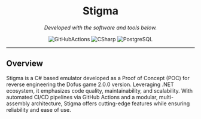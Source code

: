 <p align="center">
    <h1 align="center">Stigma</h1>
</p>
<p align="center">
		<em>Developed with the software and tools below.</em>
</p>
<p align="center">
	<img src="https://img.shields.io/badge/GitHub%20Actions-2088FF.svg?style=flat&logoColor=white" alt="GitHubActions">
	<img src="https://custom-icon-badges.demolab.com/badge/C%23-%23239120.svg?logoColor=white" alt="CSharp">
	<img src="https://img.shields.io/badge/PostgreSQL-316192?style=flat&logoColor=white" alt="PostgreSQL">
</p>
<hr>


##  Overview

Stigma is a C# based emulator developed as a Proof of Concept (POC) for reverse engineering the Dofus game 2.0.0 version. Leveraging .NET ecosystem, it emphasizes code quality, maintainability, and scalability. With automated CI/CD pipelines via GitHub Actions and a modular, multi-assembly architecture, Stigma offers cutting-edge features while ensuring reliability and ease of use.
